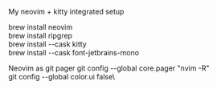 My neovim + kitty integrated setup

brew install neovim\
brew install ripgrep\
brew install --cask kitty\
brew install --cask font-jetbrains-mono

Neovim as git pager
git config --global core.pager "nvim -R"\
git config --global color.ui false\
